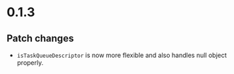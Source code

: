 # 0.1.3

## Patch changes

- `isTaskQueueDescriptor` is now more flexible and also
  handles null object properly.
